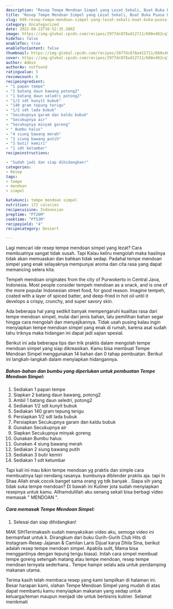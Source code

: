 ```yaml
---
description: "Resep Tempe Mendoan Simpel yang Lezat Sekali, Buat Buka Puasa Lezat"
title: "Resep Tempe Mendoan Simpel yang Lezat Sekali, Buat Buka Puasa Lezat"
slug: 699-resep-tempe-mendoan-simpel-yang-lezat-sekali-buat-buka-puasa-lezat
category: Uncategorized
date: 2022-08-22T16:52:35.286Z
image: https://img-global.cpcdn.com/recipes/2977dc878a412711/680x482cq70/tempe-mendoan-simpel-foto-resep-utama.jpg
hideToc: false
enableToc: true
enableTocContent: false
thumbnail: https://img-global.cpcdn.com/recipes/2977dc878a412711/680x482cq70/tempe-mendoan-simpel-foto-resep-utama.jpg
cover: https://img-global.cpcdn.com/recipes/2977dc878a412711/680x482cq70/tempe-mendoan-simpel-foto-resep-utama.jpg
author: Admin
authorAv: notfound
ratingvalue: 5
reviewcount: 6
recipeingredient:
- "1 papan tempe"
- "2 batang daun bawang potong2"
- "1 batang daun seledri potong2"
- "1/2 sdt kunyit bubuk"
- "140 gram tepung terigu"
- "1/2 sdt lada bubuk"
- "Secukupnya garam dan kaldu bubuk"
- "Secukupnya air"
- "Secukupnya minyak goreng"
- " Bumbu halus"
- "4 siung bawang merah"
- "2 siung bawang putih"
- "3 butir kemiri"
- "1 sdt ketumbar"
recipeinstructions:

- "Sudah jadi dan siap dihidangkan!"
categories:
- Resep
tags:
- tempe
- mendoan
- simpel

katakunci: tempe mendoan simpel 
nutrition: 172 calories
recipecuisine: Indonesian
preptime: "PT26M"
cooktime: "PT53M"
recipeyield: "4"
recipecategory: Dessert

---
```



Lagi mencari ide resep tempe mendoan simpel yang lezat? Cara membuatnya sangat tidak susah. Tapi Kalau keliru mengolah maka hasilnya tidak akan memuaskan dan bahkan tidak sedap. Padahal tempe mendoan simpel yang enak selayaknya mempunyai aroma dan cita rasa yang dapat memancing selera kita.


Tempeh mendoan originates from the city of Purwokerto in Central Java, Indonesia. Most people consider tempeh mendoan as a snack, and is one of the more popular Indonesian street food, for good reason. Imagine tempeh, coated with a layer of spiced batter, and deep-fried in hot oil until it develops a crispy, crunchy, and super savory skin.

Ada beberapa hal yang sedikit banyak mempengaruhi kualitas rasa dari tempe mendoan simpel, mulai dari jenis bahan, lalu pemilihan bahan segar hingga cara mengolah dan menyajikannya. Tidak usah pusing kalau ingin menyiapkan tempe mendoan simpel yang enak di rumah, karena asal sudah tahu triknya maka hidangan ini dapat jadi sajian spesial.


Berikut ini ada beberapa tips dan trik praktis dalam mengolah tempe mendoan simpel yang siap dikreasikan. Kamu bisa membuat Tempe Mendoan Simpel menggunakan 14 bahan dan 0 tahap pembuatan. Berikut ini langkah-langkah dalam menyiapkan hidangannya.

<!--inarticleads1-->

##### Bahan-bahan dan bumbu yang diperlukan untuk pembuatan Tempe Mendoan Simpel:

1. Sediakan 1 papan tempe
1. Siapkan 2 batang daun bawang, potong2
1. Ambil 1 batang daun seledri, potong2
1. Sediakan 1/2 sdt kunyit bubuk
1. Sediakan 140 gram tepung terigu
1. Persiapkan 1/2 sdt lada bubuk
1. Persiapkan Secukupnya garam dan kaldu bubuk
1. Gunakan Secukupnya air
1. Siapkan Secukupnya minyak goreng
1. Gunakan  Bumbu halus:
1. Gunakan 4 siung bawang merah
1. Sediakan 2 siung bawang putih
1. Sediakan 3 butir kemiri
1. Sediakan 1 sdt ketumbar


Tapi kali ini mau bikin tempe mendoan yg praktis dan simple cara membuatnya tapi nendang rasanya. bumbunya diblender praktis aja. tapi In Shaa Allah enak.cocok banget sama orang yg tdk banyak . Siapa sih yang tidak suka tempe mendoan? Di bawah ini Kuliner jota sudah menyiapkan resepnya untuk kamu. Allhamdulillah aku senang sekali bisa berbagi video memasak &#34; MENDOAN &#34;. 

<!--inarticleads2-->

##### Cara memasak Tempe Mendoan Simpel:


1. Selesai dan siap dihidangkan!

MAK SIHTerimakasih sudah menyaksikan video aku, semoga video ini bermanfaat untuk k. Dirangkum dari buku Gurih-Gurih Club Hits di Instagram-Resep Jajanan &amp; Camilan Laris Dijual karya Dhila Sina, berikut adalah resep tempe mendoan simpel. Apabila sulit, Mama bisa menggantinya dengan tepung terigu biasa). Inilah cara simpel membuat tempe goreng setengah matang atau tempe mendoan, resep tempe mendoan ternyata sederhana.. Tempe hampir selalu ada untuk pendamping makanan utama. 

Terima kasih telah membaca resep yang kami tampilkan di halaman ini. Besar harapan kami, olahan Tempe Mendoan Simpel yang mudah di atas dapat membantu kamu menyiapkan makanan yang sedap untuk keluarga/teman maupun menjadi ide untuk berbisnis kuliner. Selamat menikmati
